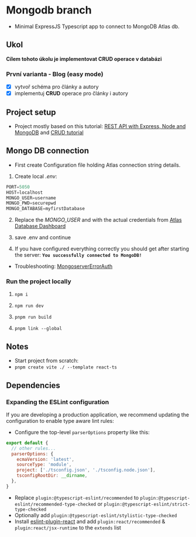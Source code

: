 # Mongodb branch
- Minimal ExpressJS Typescript app to connect to MongoDB Atlas db.

## Ukol

__Cílem tohoto úkolu je implementovat CRUD operace v databázi__

### První varianta - Blog (easy mode)

- [x] vytvoř schéma pro články a autory
- [x] implementuj **CRUD** operace pro články i autory

## Project setup

- Project mostly based on this tutorial: [REST API with Express, Node and MongoDB](https://www.mongodb.com/languages/express-mongodb-rest-api-tutorial) 
and
[CRUD tutorial](https://www.mongodb.com/developer/languages/javascript/node-crud-tutorial/)


## Mongo DB connection

- First create Configuration file holding Atlas connection string details.
1. Create local *.env*:

```javascript
PORT=5050
HOST=localhost
MONGO_USER=username
MONGO_PWD=securepwd
MONGO_DATABASE=myfirstDatabase
```

2.  Replace the *MONGO_USER* and *<password>* with the actual credentials from [Atlas Database Dashboard](https://cloud.mongodb.com/v2)

3. save .env and continue
4. If you have configured everything correctly you should get after starting the server:
__``You successfully connected to MongoDB!``__

- Troubleshooting:
[MongoserverErrorAuth](https://dev.to/shafia/how-to-fix-the-error-mongoservererror-bad-auth-authentication-failed-5b58)

### Run the project locally

1. ``npm i``

2. ``npm run dev``

3. ``pnpm run build``

4. ``pnpm link --global``

## Notes

- Start project from scratch: 
- ```pnpm create vite ./ --template react-ts```

## Dependencies

### Expanding the ESLint configuration

If you are developing a production application, we recommend updating the configuration to enable type aware lint rules:

- Configure the top-level `parserOptions` property like this:

```js
export default {
  // other rules...
  parserOptions: {
    ecmaVersion: 'latest',
    sourceType: 'module',
    project: ['./tsconfig.json', './tsconfig.node.json'],
    tsconfigRootDir: __dirname,
  },
}
```

- Replace `plugin:@typescript-eslint/recommended` to `plugin:@typescript-eslint/recommended-type-checked` or `plugin:@typescript-eslint/strict-type-checked`
- Optionally add `plugin:@typescript-eslint/stylistic-type-checked`
- Install [eslint-plugin-react](https://github.com/jsx-eslint/eslint-plugin-react) and add `plugin:react/recommended` & `plugin:react/jsx-runtime` to the `extends` list
